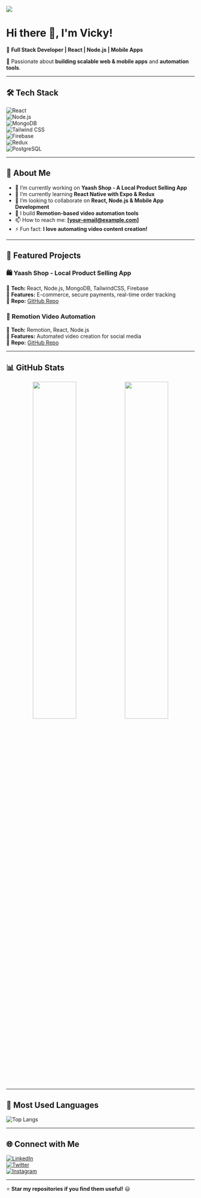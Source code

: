 <!-- Profile Views Counter -->
![](https://komarev.com/ghpvc/?username=Vicky2122004&color=blueviolet&style=flat-square)

# Hi there 👋, I'm Vicky!  

🚀 **Full Stack Developer | React | Node.js | Mobile Apps**  

🌟 Passionate about **building scalable web & mobile apps** and **automation tools**.

---

## 🛠 Tech Stack  
![React](https://img.shields.io/badge/React-61DAFB?style=for-the-badge&logo=react&logoColor=black)  
![Node.js](https://img.shields.io/badge/Node.js-339933?style=for-the-badge&logo=node.js&logoColor=white)  
![MongoDB](https://img.shields.io/badge/MongoDB-47A248?style=for-the-badge&logo=mongodb&logoColor=white)  
![Tailwind CSS](https://img.shields.io/badge/TailwindCSS-38B2AC?style=for-the-badge&logo=tailwind-css&logoColor=white)  
![Firebase](https://img.shields.io/badge/Firebase-FFCA28?style=for-the-badge&logo=firebase&logoColor=black)  
![Redux](https://img.shields.io/badge/Redux-764ABC?style=for-the-badge&logo=redux&logoColor=white)  
![PostgreSQL](https://img.shields.io/badge/PostgreSQL-316192?style=for-the-badge&logo=postgresql&logoColor=white)  

---

## 📌 About Me  
- 🔭 I’m currently working on **Yaash Shop - A Local Product Selling App**  
- 🌱 I’m currently learning **React Native with Expo & Redux**  
- 🤝 I’m looking to collaborate on **React, Node.js & Mobile App Development**  
- 🎥 I build **Remotion-based video automation tools**  
- 📫 How to reach me: **[your-email@example.com]**  
- ⚡ Fun fact: **I love automating video content creation!**  

---

## 📌 Featured Projects  
### 🛍️ Yaash Shop - Local Product Selling App  
🔹 **Tech:** React, Node.js, MongoDB, TailwindCSS, Firebase  
🔹 **Features:** E-commerce, secure payments, real-time order tracking  
🔹 **Repo:** [GitHub Repo](https://github.com/Vicky2122004/yaash-shop)  

### 🎥 Remotion Video Automation  
🔹 **Tech:** Remotion, React, Node.js  
🔹 **Features:** Automated video creation for social media  
🔹 **Repo:** [GitHub Repo](https://github.com/Vicky2122004/remotion-automation)  

---

## 📊 GitHub Stats  
<p align="center">
  <img width="48%" src="https://github-readme-stats.vercel.app/api?username=Vicky2122004&show_icons=true&theme=radical" />
  <img width="48%" src="https://github-readme-streak-stats.herokuapp.com/?user=Vicky2122004&theme=radical" />
</p>

---

## 🌟 Most Used Languages  
![Top Langs](https://github-readme-stats.vercel.app/api/top-langs/?username=Vicky2122004&layout=compact&theme=radical)  

---

## 🌐 Connect with Me  
[![LinkedIn](https://img.shields.io/badge/LinkedIn-0A66C2?style=for-the-badge&logo=linkedin&logoColor=white)](https://linkedin.com/in/your-profile)  
[![Twitter](https://img.shields.io/badge/Twitter-1DA1F2?style=for-the-badge&logo=twitter&logoColor=white)](https://twitter.com/your-profile)  
[![Instagram](https://img.shields.io/badge/Instagram-E4405F?style=for-the-badge&logo=instagram&logoColor=white)](https://instagram.com/your-profile)  

---

⭐ **Star my repositories if you find them useful!** 😃  
